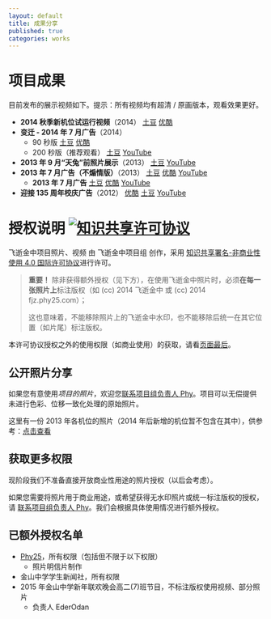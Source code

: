 ```yaml
---
layout: default
title: 成果分享
published: true
categories: works
---
```


项目成果
========
目前发布的展示视频如下。提示：所有视频均有超清 / 原画版本，观看效果更好。

* **2014 秋季新机位试运行视频**（2014） [土豆](http://www.tudou.com/programs/view/ve8izYeGzbg/) [优酷](http://v.youku.com/v_show/id_XOTAxMjE0NTA0.html)
* **变迁 - 2014 年 7 月广告**（2014）
   * 90 秒版 [土豆](http://www.tudou.com/programs/view/u0dyX9KqEOY/) [优酷](http://v.youku.com/v_show/id_XNzU2OTgzMzYw.html)
   * 200 秒版（推荐观看） [土豆](http://www.tudou.com/programs/view/SAR9DDDEpvI/) [YouTube](https://www.youtube.com/watch?v=6dzG8BHrKAM) 
* **2013 年 9 月“天兔”前照片展示**（2013） [土豆](http://www.tudou.com/programs/view/caXC-S8TOXU/) [YouTube](http://www.youtube.com/watch?v=Q6OCQ9-cCbc)
* **2013 年 7 月广告（不煽情版）**（2013） [土豆](http://www.tudou.com/programs/view/VevuKhVSeM0/) [优酷](http://v.youku.com/v_show/id_XNjY4MjgzMTI4.html) [YouTube](http://www.youtube.com/watch?v=0AZNbyOoTww)
   * **2013 年 7 月广告** [土豆](http://www.tudou.com/programs/view/VraNphLN4jc/) [优酷](http://v.youku.com/v_show/id_XNTgzNTQ3NjY0.html) [YouTube](http://www.youtube.com/watch?v=oYvkfHYQdoY)
* **迎接 135 周年校庆广告**（2012） [优酷](http://v.youku.com/v_show/id_XMzc3ODY5ODY4.html) [土豆](http://www.tudou.com/programs/view/YVJP81AwRE4/) [YouTube](http://www.youtube.com/watch?v=98EBMo2lyig)


授权说明 <a rel="license" name="license" href="http://creativecommons.org/licenses/by-nc/4.0/" title="知识共享署名-非商业性使用 4.0 国际许可协议"><img alt="知识共享许可协议" style="border-width:0;" src="http://i.creativecommons.org/l/by-nc/4.0/80x15.png" /></a>
========
<span xmlns:dct="http://purl.org/dc/terms/" property="dct:title">飞逝金中项目照片、视频</span> 由 <span xmlns:cc="http://creativecommons.org/ns#" property="cc:attributionName">飞逝金中项目组</span> 创作，采用 <a rel="license" href="http://creativecommons.org/licenses/by-nc/4.0/">知识共享署名-非商业性使用 4.0 国际许可协议</a>进行许可。

> **重要！** 除非获得额外授权（见下方），在使用飞逝金中照片时，必须**在每一张照片上**标注版权（如 (cc) 2014 飞逝金中 或 (cc) 2014 fjz.phy25.com）；
>
> 这也意味着，不能移除照片上的飞逝金中水印，也不能移除后统一在其它位置（如片尾）标注版权。

本许可协议授权之外的使用权限（如商业使用）的获取，请看[页面最后](#morePermissions)。


公开照片分享<a name="publicPhotos"> </a>
------------
如果您有意使用*项目的照片*，欢迎您[联系项目组负责人 Phy](introduction.html?utm_source=fleetingjz&utm_medium=inlinelink&utm_campaign=fleetingjz%2Fcontact&utm_content=intro_getphotos#contact)。项目可以无偿提供未进行色彩、位移一致化处理的原始照片。

这里有一份 2013 年各机位的照片（2014 年后新增的机位暂不包含在其中），供参考：[点击查看](photos-overview.html)


获取更多权限<a name="morePermissions"> </a>
------------
现阶段我们不准备直接开放商业性用途的照片授权（以后会考虑）。

如果您需要将照片用于商业用途，或希望获得无水印照片或统一标注版权的授权，请 [联系项目组负责人 Phy](introduction.html?utm_source=fleetingjz&utm_medium=inlinelink&utm_campaign=fleetingjz%2Fcontact&utm_content=intro_getphotos#contact)。我们会根据具体使用情况进行额外授权。


已额外授权名单
------------------
* [Phy25](http://weibo.com/phy25)，所有权限（包括但不限于以下权限）
   * 照片明信片制作
* 金山中学学生新闻社，所有权限
* 2015 年金山中学新年联欢晚会高二(7)班节目，不标注版权使用视频、部分照片
   * 负责人 EderOdan